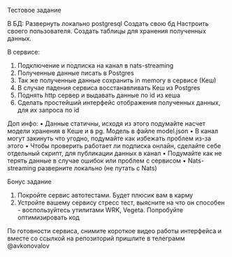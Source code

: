 Тестовое задание

В БД:
Развернуть локально postgresql
Создать свою бд
Настроить своего пользователя.
Создать таблицы для хранения полученных данных.

В сервисе:
1. Подключение и подписка на канал в nats-streaming
2. Полученные данные писать в Postgres
3. Так же полученные данные сохранить in memory в сервисе (Кеш)
4. В случае падения сервиса восстанавливать Кеш из Postgres
5. Поднять http сервер и выдавать данные по id из кеша
6. Сделать простейший интерфейс отображения полученных данных, для их запроса по id

Доп инфо:
• Данные статичны, исходя из этого подумайте насчет модели хранения в Кеше и в pg. Модель в файле model.json
• В канал могут закинуть что угодно, подумайте как избежать проблем из-за этого
• Чтобы проверить работает ли подписка онлайн, сделайте себе отдельный скрипт, для публикации данных в канал
• Подумайте как не терять данные в случае ошибок или проблем с сервисом
• Nats-streaming разверните локально (не путать с Nats)

Бонус задание
1. Покройте сервис автотестами. Будет плюсик вам в карму
2. Устройте вашему сервису стресс тест, выясните на что он способен - воспользуйтесь утилитами WRK, Vegeta. Попробуйте оптимизировать код

По готовности сервиса, снимите короткое видео работы интерфейса и вместе со ссылкой на репозиторий пришлите в телеграмм @avkonovalov